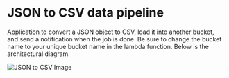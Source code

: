 # JSON to CSV data pipeline
Application to convert a JSON object to CSV, load it into another bucket, and send a notification when the job is done.
Be sure to change the bucket name to your unique bucket name in the lambda function.
Below is the architectural diagram.

![JSON to CSV Image]([https://github.com/jideoni/my-terraform-practice/assets/127896618/be7b9cd5-2322-49d0-a06a-f5b6dcb09657](https://github.com/Neerajraja10/Convert-JSON-to-CSV/blob/main/JSON-to-CSV.png)https://github.com/Neerajraja10/Convert-JSON-to-CSV/blob/main/JSON-to-CSV.png)
